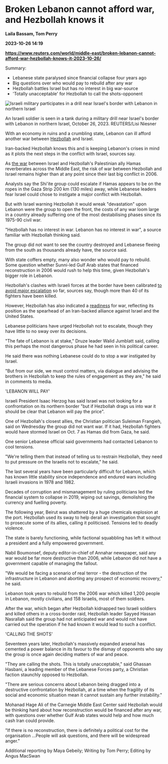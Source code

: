 # Broken Lebanon cannot afford war, and Hezbollah knows it
**Laila Bassam, Tom Perry**

**2023-10-26 14:19**

**https://www.reuters.com/world/middle-east/broken-lebanon-cannot-afford-war-hezbollah-knows-it-2023-10-26/**

Summary:

*   Lebanese state paralysed since financial collapse four years ago
*   Big questions over who would pay to rebuild after any war
*   Hezbollah battles Israel but has no interest in big war-source
*   'Totally unacceptable' for Hezbollah to call the shots-opponent

![Israeli military participates in a drill near Israel's border with Lebanon in northern Israel](https://www.reuters.com/resizer/v3YorythusIurtIOZ4_7Q4-TTLo=/1920x0/filters:quality(80)/cloudfront-us-east-2.images.arcpublishing.com/reuters/QBK3MJS3V5JV7HDC5SBSMCD43I.jpg)

An Israeli soldier is seen in a tank during a military drill near Israel's border with Lebanon in northern Israel, October 26, 2023. REUTERS/Lisi Niesner

With an economy in ruins and a crumbling state, Lebanon can ill afford another war between [Hezbollah](https://www.reuters.com/world/middle-east/what-is-hezbollah-lebanese-group-backing-hamas-its-war-with-israel-2023-10-16/) and Israel.

Iran-backed Hezbollah knows this and is keeping Lebanon's crises in mind as it plots the next steps in the conflict with Israel, sources say.

As [the war](https://www.reuters.com/world/middle-east/israel-bombards-gaza-prepares-invasion-biden-urges-path-two-states-2023-10-25/) between Israel and Hezbollah's Palestinian ally Hamas reverberates across the Middle East, the risk of war between Hezbollah and Israel remains higher than at any point since their last big conflict in 2006.

Analysts say the Shi'ite group could escalate if Hamas appears to be on the ropes in the Gaza Strip 200 km (130 miles) away, while Lebanese leaders fear Israel could chose to instigate a major conflict with Hezbollah.

But with Israel warning Hezbollah it would wreak "devastation" upon Lebanon were the group to open the front, the costs of any war loom large in a country already suffering one of the most destabilising phases since its 1975-90 civil war.

"Hezbollah has no interest in war. Lebanon has no interest in war", a source familiar with Hezbollah thinking said.

The group did not want to see the country destroyed and Lebanese fleeing from the south as thousands already have, the source said.

With state coffers empty, many also wonder who would pay to rebuild. Some question whether Sunni-led Gulf Arab states that financed reconstruction in 2006 would rush to help this time, given Hezbollah's bigger role in Lebanon.

Hezbollah's clashes with Israeli forces at the border have been calibrated [to avoid major escalation](https://www.reuters.com/world/middle-east/lebanons-hezbollah-war-footing-moves-carefully-conflict-widens-2023-10-11/) so far, sources say, though more than 40 of its fighters have been killed.

However, Hezbollah has also indicated a [readiness](https://www.reuters.com/world/middle-east/hezbollah-says-when-time-comes-any-action-we-will-carry-it-out-2023-10-13/) for war, reflecting its position as the spearhead of an Iran-backed alliance against Israel and the United States.

Lebanese politicians have urged Hezbollah not to escalate, though they have little to no sway over its decisions.

"The fate of Lebanon is at stake," Druze leader Walid Jumblatt said, calling this perhaps the most dangerous phase he had seen in his political career.

He said there was nothing Lebanese could do to stop a war instigated by Israel.

"But from our side, we must control matters, via dialogue and advising the brothers in Hezbollah to keep the rules of engagement as they are," he said in comments to media.

'LEBANON WILL PAY'

Israeli President Isaac Herzog has said Israel was not looking for a confrontation on its northern border "but if Hezbollah drags us into war it should be clear that Lebanon will pay the price".

One of Hezbollah's closest allies, the Christian politician Suleiman Frangieh, said on Wednesday the group did not want war. If it had, Hezbollah fighters would have stormed Israel on Oct. 7 as Hamas did from Gaza, he said.

One senior Lebanese official said governments had contacted Lebanon to cool tensions.

"We're telling them that instead of telling us to restrain Hezbollah, they need to put pressure on the Israelis not to escalate," he said.

The last several years have been particularly difficult for Lebanon, which has known little stability since independence and endured wars including Israeli invasions in 1978 and 1982.

Decades of corruption and mismanagement by ruling politicians led the financial system to collapse in 2019, wiping out savings, demolishing the currency and fuelling poverty.

The following year, Beirut was shattered by a huge chemicals explosion at the port. Hezbollah used its sway to help derail an investigation that sought to prosecute some of its allies, calling it politicised. Tensions led to deadly violence.

The state is barely functioning, while factional squabbling has left it without a president and a fully empowered government.

Nabil Boumonsef, deputy editor-in-chief of Annahar newspaper, said any war would be far more destructive than 2006, while Lebanon did not have a government capable of managing the fallout.

"We would be facing a scenario of real terror - the destruction of the infrastructure in Lebanon and aborting any prospect of economic recovery," he said.

Lebanon took years to rebuild from the 2006 war which killed 1,200 people in Lebanon, mostly civilians, and 158 Israelis, most of them soldiers.

After the war, which began after Hezbollah kidnapped two Israeli soldiers and killed others in a cross-border raid, Hezbollah leader Sayyed Hassan Nasrallah said the group had not anticipated war and would not have carried out the operation if he had known it would lead to such a conflict.

'CALLING THE SHOTS'

Seventeen years later, Hezbollah's massively expanded arsenal has cemented a power balance in its favour to the dismay of opponents who say the group is once again deciding matters of war and peace.

"They are calling the shots. This is totally unacceptable," said Ghassan Hasbani, a leading member of the Lebanese Forces party, a Christian faction staunchly opposed to Hezbollah.

"There are serious concerns about Lebanon being dragged into a destructive confrontation by Hezbollah, at a time when the fragility of its social and economic situation mean it cannot sustain any further instability."

Mohanad Hage Ali of the Carnegie Middle East Center said Hezbollah would be thinking hard about how reconstruction would be financed after any war, with questions over whether Gulf Arab states would help and how much cash Iran could provide.

"If there is no reconstruction, there is definitely a political cost for the organisation ...People will ask questions, and there will be widespread anger."

Additional reporting by Maya Gebeily; Writing by Tom Perry; Editing by Angus MacSwan
